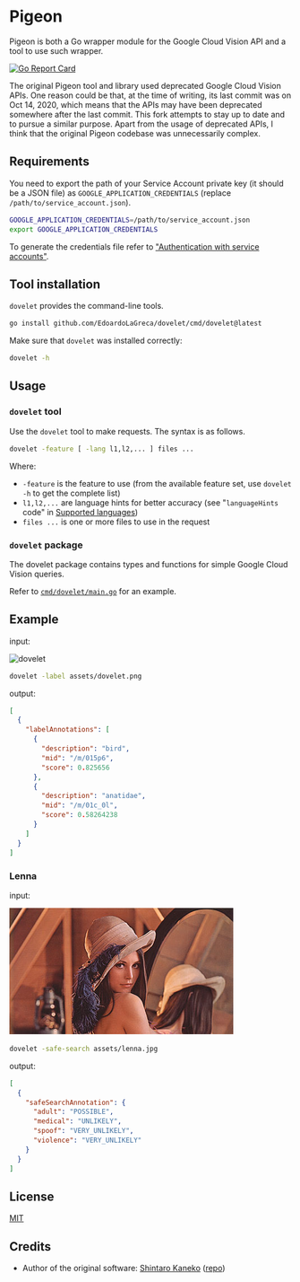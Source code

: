# Pigeon

Pigeon is both a Go wrapper module for the Google Cloud Vision API and a tool to use such wrapper.

[![Go Report Card](https://goreportcard.com/badge/github.com/EdoardoLaGreca/dovelet)](https://goreportcard.com/report/github.com/EdoardoLaGreca/dovelet)

The original Pigeon tool and library used deprecated Google Cloud Vision APIs. One reason could be that, at the time of writing, its last commit was on Oct 14, 2020, which means that the APIs may have been deprecated somewhere after the last commit. This fork attempts to stay up to date and to pursue a similar purpose. Apart from the usage of deprecated APIs, I think that the original Pigeon codebase was unnecessarily complex.

## Requirements

You need to export the path of your Service Account private key (it should be a JSON file) as `GOOGLE_APPLICATION_CREDENTIALS` (replace `/path/to/service_account.json`).

```sh
GOOGLE_APPLICATION_CREDENTIALS=/path/to/service_account.json
export GOOGLE_APPLICATION_CREDENTIALS
```

To generate the credentials file refer to ["Authentication with service accounts"](https://cloud.google.com/vision/docs/setup#sa).

## Tool installation

`dovelet` provides the command-line tools.

```sh
go install github.com/EdoardoLaGreca/dovelet/cmd/dovelet@latest
```

Make sure that `dovelet` was installed correctly:

```sh
dovelet -h
```

## Usage

### `dovelet` tool

Use the `dovelet` tool to make requests. The syntax is as follows.

```sh
dovelet -feature [ -lang l1,l2,... ] files ...
```

Where:
- `-feature` is the feature to use (from the available feature set, use `dovelet -h` to get the complete list)
- `l1,l2,...` are language hints for better accuracy (see "`languageHints` code" in [Supported languages](https://cloud.google.com/vision/docs/languages#supported-langs))
- `files ...` is one or more files to use in the request

<!-- TODO: make new gif -->
<!-- ![pigeon-cmd](https://raw.githubusercontent.com/kaneshin/pigeon/main/assets/pigeon-cmd.gif) -->

### `dovelet` package

The dovelet package contains types and functions for simple Google Cloud Vision queries.

Refer to [`cmd/dovelet/main.go`](cmd/dovelet/main.go) for an example.

## Example

input:

![dovelet](https://raw.githubusercontent.com/EdoardoLaGreca/dovelet/main/assets/dovelet.png)

```sh
dovelet -label assets/dovelet.png
```

output:

```json
[
  {
    "labelAnnotations": [
      {
        "description": "bird",
        "mid": "/m/015p6",
        "score": 0.825656
      },
      {
        "description": "anatidae",
        "mid": "/m/01c_0l",
        "score": 0.58264238
      }
    ]
  }
]
```


### Lenna

input:

![lenna](https://raw.githubusercontent.com/EdoardoLaGreca/dovelet/main/assets/lenna.jpg)

```sh
dovelet -safe-search assets/lenna.jpg
```

output:

```json
[
  {
    "safeSearchAnnotation": {
      "adult": "POSSIBLE",
      "medical": "UNLIKELY",
      "spoof": "VERY_UNLIKELY",
      "violence": "VERY_UNLIKELY"
    }
  }
]
```

## License

[MIT](LICENSE)

## Credits

- Author of the original software: [Shintaro Kaneko](https://github.com/kaneshin) ([repo](https://github.com/kaneshin/pigeon))
